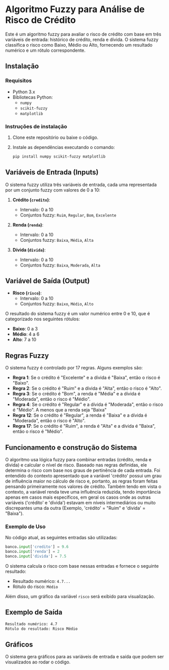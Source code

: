 # Algoritmo Fuzzy para Análise de Risco de Crédito

Este é um algoritmo fuzzy para avaliar o risco de crédito com base em três variáveis de entrada: histórico de crédito, renda e dívida. O sistema fuzzy classifica o risco como Baixo, Médio ou Alto, fornecendo um resultado numérico e um rótulo correspondente.

## Instalação

### Requisitos
- Python 3.x
- Bibliotecas Python:
  - `numpy`
  - `scikit-fuzzy`
  - `matplotlib`

### Instruções de instalação

1. Clone este repositório ou baixe o código.

2. Instale as dependências executando o comando:

   ```bash
   pip install numpy scikit-fuzzy matplotlib
   ```

## Variáveis de Entrada (Inputs)

O sistema fuzzy utiliza três variáveis de entrada, cada uma representada por um conjunto fuzzy com valores de 0 a 10:

1. **Crédito (`credito`)**: 
   - Intervalo: 0 a 10
   - Conjuntos fuzzy: `Ruim`, `Regular`, `Bom`, `Excelente`

2. **Renda (`renda`)**: 
   - Intervalo: 0 a 10
   - Conjuntos fuzzy: `Baixa`, `Média`, `Alta`

3. **Dívida (`divida`)**: 
   - Intervalo: 0 a 10
   - Conjuntos fuzzy: `Baixa`, `Moderada`, `Alta`

## Variável de Saída (Output)

- **Risco (`risco`)**: 
  - Intervalo: 0 a 10
  - Conjuntos fuzzy: `Baixo`, `Médio`, `Alto`

O resultado do sistema fuzzy é um valor numérico entre 0 e 10, que é categorizado nos seguintes rótulos:
- **Baixo**: 0 a 3
- **Médio**: 4 a 6
- **Alto**: 7 a 10

## Regras Fuzzy

O sistema fuzzy é controlado por 17 regras. Alguns exemplos são:

- **Regra 1**: Se o crédito é "Excelente" e a dívida é "Baixa", então o risco é "Baixo".
- **Regra 2**: Se o crédito é "Ruim" e a dívida é "Alta", então o risco é "Alto".
- **Regra 3**: Se o crédito é "Bom", a renda é "Média" e a dívida é "Moderada", então o risco é "Médio".
- **Regra 4**: Se o crédito é "Regular" e a dívida é "Moderada", então o risco é "Médio". A menos que a renda seja "Baixa"
- **Regra 12**: Se o crédito é "Regular", a renda é "Baixa" e a dívida é "Moderada", então o risco é "Alto".
- **Regra 17**: Se o crédito é "Ruim", a renda é "Alta" e a dívida é "Baixa", então o risco é "Médio".

## Funcionamento e construção do Sistema

O algoritmo usa lógica fuzzy para combinar entradas (crédito, renda e dívida) e calcular o nível de risco. Baseado nas regras definidas, ele determina o risco com base nos graus de pertinência de cada entrada. Foi entendido do contexto apresentado que a variável 'crédito' possui um grau de influência maior no cálculo de risco e, portanto, as regras foram feitas pensando primeiramente nos valores de crédito. Também tendo em vista o contexto, a variável renda teve uma influência reduzida, tendo importância apenas em casos mais específicos, em geral os casos onde as outras variáveis ('crédito' e 'dívida') estavam em níveis intermediários ou muito discrepantes uma da outra (Exemplo, 'crédito' = "Ruim" e 'dívida' = "Baixa").

### Exemplo de Uso

No código atual, as seguintes entradas são utilizadas:

```python
banco.input['credito'] = 9.6
banco.input['renda'] = 2
banco.input['divida'] = 7.5
```

O sistema calcula o risco com base nessas entradas e fornece o seguinte resultado:

- Resultado numérico: `4.7...`
- Rótulo do risco: `Médio`

Além disso, um gráfico da variável `risco` será exibido para visualização.

## Exemplo de Saída

```bash
Resultado numérico: 4.7
Rótulo do resultado: Risco Médio
```

## Gráficos

O sistema gera gráficos para as variáveis de entrada e saída que podem ser visualizados ao rodar o código.